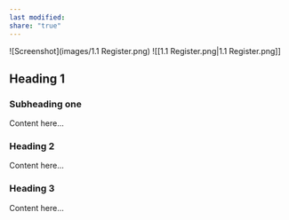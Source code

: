 ```yaml
---
last modified: 
share: "true"
---
```




![Screenshot](images/1.1 Register.png)
  ![[1.1 Register.png|1.1 Register.png]]

## Heading 1

  

### Subheading one

  

Content here...

  

### Heading 2

  

Content here...

  

### Heading 3

  

Content here...

  

